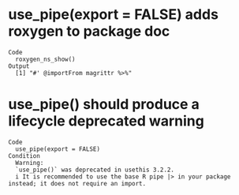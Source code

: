# use_pipe(export = FALSE) adds roxygen to package doc

    Code
      roxygen_ns_show()
    Output
      [1] "#' @importFrom magrittr %>%"

# use_pipe() should produce a lifecycle deprecated warning

    Code
      use_pipe(export = FALSE)
    Condition
      Warning:
      `use_pipe()` was deprecated in usethis 3.2.2.
      i It is recommended to use the base R pipe |> in your package instead; it does not require an import.

